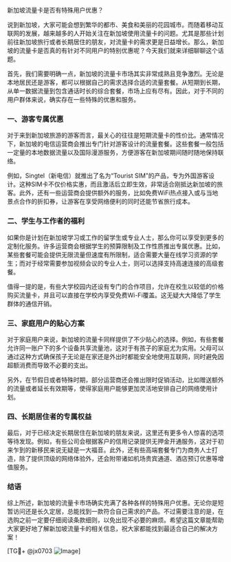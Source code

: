 新加坡流量卡是否有特殊用户优惠？

说到新加坡，大家可能会想到繁华的都市、美食和美丽的花园城市。而随着移动互联网的发展，越来越多的人开始关注在新加坡使用流量卡的问题。尤其是那些计划前往新加坡旅行或者长期居住的朋友，对流量卡的需求更是日益增长。那么，新加坡的流量卡是否真的有针对不同用户的特别优惠呢？今天我们就来详细聊聊这个话题。

首先，我们需要明确一点，新加坡的流量卡市场其实非常成熟且竞争激烈。无论是本地居民还是游客，都可以根据自己的需求选择合适的流量套餐。从短期到长期，从单一数据流量到包含通话时长的综合套餐，市场上应有尽有。因此，对于不同的用户群体来说，确实存在一些特殊的优惠和服务。

### 一、游客专属优惠

对于来到新加坡旅游的游客而言，最关心的往往是短期流量卡的性价比。通常情况下，新加坡的电信运营商会推出专门针对游客设计的流量套餐。这些套餐一般包括一定量的本地数据流量以及国际漫游服务，方便游客在新加坡期间随时随地保持联络。

例如，Singtel（新电信）就推出了名为“Tourist SIM”的产品，专为外国游客设计。这种SIM卡不仅价格实惠，而且激活后立即生效，非常适合刚抵达新加坡的旅客。此外，还有一些运营商会提供额外的服务，比如免费WiFi热点接入或与当地景点合作的折扣券，让游客在享受网络便利的同时还能节省旅行成本。

### 二、学生与工作者的福利

如果你是计划在新加坡学习或工作的留学生或专业人士，那么你可以享受到更多的定制化服务。许多运营商会根据学生的预算限制及工作性质推出专属优惠。比如，某些套餐可能会提供无限流量但速度有所限制，适合需要大量在线学习资源的学生；而对于经常需要参加视频会议的专业人士，则可以选择支持高速连接的高级套餐。

值得一提的是，有些大学校园内还设有专门的合作项目，允许在校生以较低的价格购买流量卡，并且可以直接在学校内享受免费Wi-Fi覆盖。这无疑大大降低了学生群体的通信开销。

### 三、家庭用户的贴心方案

对于家庭用户来说，新加坡的流量卡同样提供了不少贴心的选择。例如，有些套餐允许同一账户下的多个设备共享流量池，这对于有孩子的家庭尤为实用。父母可以通过这种方式确保孩子无论是在家还是外出时都能安全地使用互联网，同时避免因超额消费而导致不必要的支出。

另外，在节假日或者特殊时期，部分运营商还会推出限时促销活动，比如赠送额外的流量或者延长有效期等，使得家庭用户能够更加灵活地安排自己的网络使用计划。

### 四、长期居住者的专属权益

最后，对于已经决定长期居住在新加坡的朋友来说，这里还有更多令人惊喜的选项等待发现。例如，有些公司会根据客户的信用记录提供无押金开通服务，这对于初来乍到的新移民来说无疑是一大福音。此外，还有些高端套餐专门为商务人士打造，除了提供顶级的网络体验外，还会附带诸如机场贵宾通道、酒店预订优惠等增值服务。

### 结语

综上所述，新加坡的流量卡市场确实充满了各种各样的特殊用户优惠。无论你是短暂访问还是长久定居，总能找到一款符合自己需求的产品。不过需要注意的是，在选购之前一定要仔细阅读条款细则，以免出现不必要的麻烦。希望这篇文章能帮助大家更好地了解新加坡流量卡的相关信息，祝大家都能找到最适合自己的解决方案！

[TG💪+ @jx0703 ![Image](https://github.com/user-attachments/assets/dbca1d08-cadb-493c-b0ec-ad6f7a83f270)]